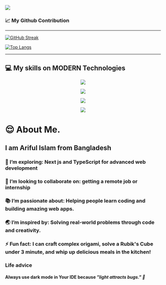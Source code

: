 <a target="_blank" href="https://www.linkedin.com/in/ar-arif-903363210/">
<img src="https://i.ibb.co.com/mCKfcQB/github.jpg" />
<!-- <video src="https://drive.google.com/file/d/1IpFPlV43sVejwlxjbNtL_JWbRAcc2fYl/view"></video> -->
</a>

### :chart_with_upwards_trend: My Github Contribution

<hr />

<a href="https://github.com/Arif-Islam21"><img src="https://github-readme-streak-stats.herokuapp.com?user=Arif-Islam21&theme=blue-green&hide_border=true&card_width=800&card_height=200" alt="GitHub Streak" /></a>

<!-- ![Arif's GitHub stats](https://github-readme-stats.vercel.app/api?username=Arif-Islam21&show_icons=true&theme=tokyonight) -->

<a align='center' href="#">![Top Langs](https://github-readme-stats.vercel.app/api/top-langs/?username=Arif-Islam21&layout=compact&theme=blueberry&count_private=true&hide_border=true)</a>

<hr />

## :computer: My skills on MODERN Technologies

<p align="center">
  <a target="_blank" href="https://www.linkedin.com/in/ar-arif-903363210/">
    <img src="https://skillicons.dev/icons?i=html,css,js,ts" />
  </a>
</p>

<p align="center">
  <a target="_blank" href="https://www.linkedin.com/in/ar-arif-903363210/">
    <img src="https://skillicons.dev/icons?i=react,tailwind,bootstrap,firebase" />
  </a>
</p>
<p align="center">
  <a target="_blank" href="https://www.linkedin.com/in/ar-arif-903363210/">
    <img src="https://skillicons.dev/icons?i=nodejs,express,mongodb" />
  </a>
</p>
<p align="center">
  <a target="_blank" href="https://www.linkedin.com/in/ar-arif-903363210/">
    <img src="https://skillicons.dev/icons?i=git,github,vercel,netlify,npm,yarn" />
  </a>
</p>

# :relieved: About Me.

## I am **Ariful Islam** from Bangladesh

### :seedling: **I’m exploring:** Next js and TypeScript for advanced web development <br />

### :wave: **I’m looking to collaborate on:** getting a remote job or internship <br />

### :books: **I’m passionate about:** Helping people learn coding and building amazing web apps. <br />

### :earth_asia: **I’m inspired by:** Solving real-world problems through code and creativity. <br />

### :zap: **Fun fact:** I can craft complex origami, solve a Rubik's Cube under 3 minute, and whip up delicious meals in the kitchen! <br />

### Life advice

#### Always use dark mode in Your IDE because _"light attracts bugs." 🐞_

